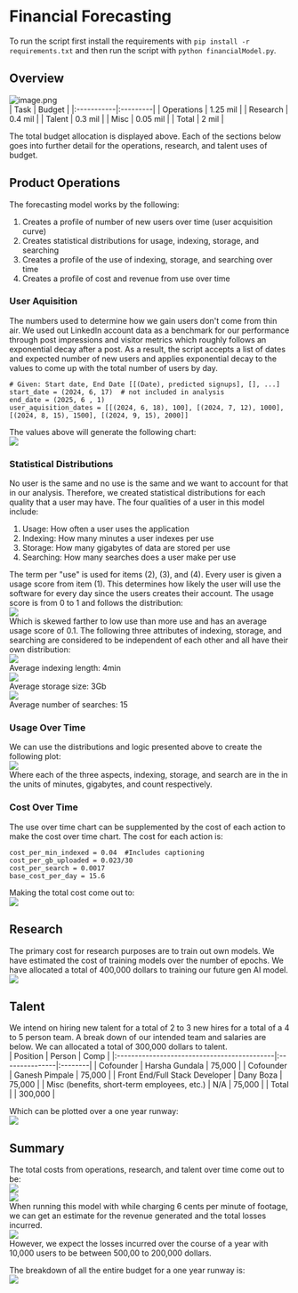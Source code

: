 # Financial Forecasting   
To run the script first install the requirements with `pip install -r requirements.txt` and then run the script with `python financialModel.py`.  

## Overview   
![image.png](files/image.png)    
|       Task |   Budget |
|:-----------|:---------|
| Operations | 1.25 mil |
|   Research |  0.4 mil |
|     Talent |  0.3 mil |
|       Misc | 0.05 mil |
|      Total |    2 mil |

The total budget allocation is displayed above. Each of the sections below goes into further detail for the operations, research, and talent uses of budget.    
## Product Operations   
The forecasting model works by the following:   
1. Creates a profile of number of new users over time (user acquisition curve)    
2. Creates statistical distributions for usage, indexing, storage, and searching   
3. Creates a profile of the use of indexing, storage, and searching over time   
4. Creates a profile of cost and revenue from use over time   
   
### User Aquisition   
The numbers used to determine how we gain users don't come from thin air. We used out LinkedIn account data as a benchmark for our performance through post impressions and visitor metrics which roughly follows an exponential decay after a post. As a result, the script accepts a list of dates and expected number of new users and applies exponential decay to the values to come up with the total number of users by day.   
```
# Given: Start date, End Date [[(Date), predicted signups], [], ...]
start_date = (2024, 6, 17)  # not included in analysis
end_date = (2025, 6	, 1)
user_aquisition_dates = [[(2024, 6, 18), 100], [(2024, 7, 12), 1000], [(2024, 8, 15), 1500], [(2024, 9, 15), 2000]]
```
The values above will generate the following chart:   
![](files)    
### Statistical Distributions   
No user is the same and no use is the same and we want to account for that in our analysis. Therefore, we created statistical distributions for each quality that a user may have. The four qualities of a user in this model include:   
1. Usage: How often a user uses the application   
2. Indexing: How many minutes a user indexes per use   
3. Storage: How many gigabytes of data are stored per use   
4. Searching: How many searches does a user make per use   
   
The term per "use" is used for items (2), (3), and (4). Every user is given a usage score from item (1). This determines how likely the user will use the software for every day since the users creates their account. The usage score is from 0 to 1 and follows the distribution:   
![](files/_s)    
Which is skewed farther to low use than more use and has an average usage score of 0.1. The following three attributes of indexing, storage, and searching are considered to be independent of each other and all have their own distribution:   
![](files/_6)    
Average indexing length: 4min   
![](files/_y)    
Average storage size: 3Gb   
![](files/_k)    
Average number of searches: 15   
### Usage Over Time   
We can use the distributions and logic presented above to create the following plot:   
![](files/_f)    
Where each of the three aspects, indexing, storage, and search are in the in the units of minutes, gigabytes, and count respectively.   
### Cost Over Time   
The use over time chart can be supplemented by the cost of each action to make the cost over time chart. The cost for each action is:   
```
cost_per_min_indexed = 0.04  #Includes captioning 
cost_per_gb_uploaded = 0.023/30
cost_per_search = 0.0017 
base_cost_per_day = 15.6 

```
Making the total cost come out to:   
![](files/_i)    
## Research   
The primary cost for research purposes are to train out own models. We have estimated the cost of training models over the number of epochs. We have allocated a total of 400,000 dollars to training our future gen AI model.   
![](files/_1)    
## Talent   
We intend on hiring new talent for a total of 2 to 3 new hires for a total of a 4 to 5 person team. A break down of our intended team and salaries are below. We can allocated a total of 300,000 dollars to talent.   
|                                    Position |         Person |    Comp |
|:--------------------------------------------|:---------------|:--------|
|                                   Cofounder | Harsha Gundala |  75,000 |
|                                   Cofounder | Ganesh Pimpale |  75,000 |
|              Front End/Full Stack Developer |      Dany Boza |  75,000 |
| Misc (benefits, short-term employees, etc.) |            N/A |  75,000 |
|                                       Total |                | 300,000 |

Which can be plotted over a one year runway:   
![](files/_4)    
## Summary   
The total costs from operations, research, and talent over time come out to be:   
![](files/image_k.png)    
![](files/image_w.png)    
When running this model with while charging 6 cents per minute of footage, we can get an estimate for the revenue generated and the total losses incurred.    
![](files/_c)    
However, we expect the losses incurred over the course of a year with 10,000 users to be between 500,00 to 200,000 dollars.   
   
The breakdown of all the entire budget for a one year runway is:   
![](files/_3)    